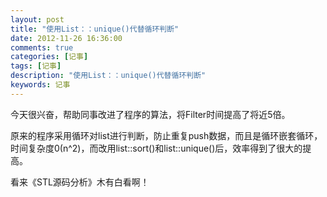 ```yaml
---
layout: post
title: "使用List：：unique()代替循环判断"
date: 2012-11-26 16:36:00 
comments: true
categories: [记事]
tags: [记事]
description: "使用List：：unique()代替循环判断"
keywords: 记事
---
```



 
  今天很兴奋，帮助同事改进了程序的算法，将Filter时间提高了将近5倍。
 
 
  原来的程序采用循环对list进行判断，防止重复push数据，而且是循环嵌套循环，时间复杂度0(n^2)，而改用list::sort()和list::unique()后，效率得到了很大的提高。
  
 
 
  看来《STL源码分析》木有白看啊！
  
  
 
 
 


